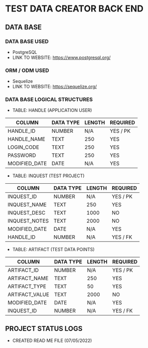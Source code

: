 # TEST DATA CREATOR BACK END

## DATA BASE
### DATA BASE USED
* PostgreSQL
* LINK TO WEBSITE: https://www.postgresql.org/
### ORM / ODM USED
* Sequelize
* LINK TO WEBSITE: https://sequelize.org/
### DATA BASE LOGICAL STRUCTURES

* TABLE: HANDLE (APPLICATION USER)

| COLUMN        | DATA TYPE | LENGTH | REQUIRED |
|---------------|-----------|--------|----------|  
| HANDLE_ID     | NUMBER    | N/A    | YES / PK |
| HANDLE_NAME   | TEXT      | 250    | YES      |
| LOGIN_CODE    | TEXT      | 250    | YES      |
| PASSWORD      | TEXT      | 250    | YES      |
| MODIFIED_DATE | DATE      | N/A    | YES      |

* TABLE: INQUEST (TEST PROJECT)

| COLUMN        | DATA TYPE | LENGTH | REQUIRED |
|---------------|-----------|--------|----------|  
| INQUEST_ID    | NUMBER    | N/A    | YES / PK |
| INQUEST_NAME  | TEXT      | 250    | YES      |
| INQUEST_DESC  | TEXT      | 1000   | NO       |
| INQUEST_NOTES | TEXT      | 2000   | NO       |
| MODIFIED_DATE | DATE      | N/A    | YES      |
| HANDLE_ID     | NUMBER    | N/A    | YES / FK |

* TABLE: ARTIFACT (TEST DATA POINTS)

| COLUMN        | DATA TYPE | LENGTH | REQUIRED |
|---------------|-----------|--------|----------|  
| ARTIFACT_ID   | NUMBER    | N/A    | YES / PK |
| ARTIFACT_NAME | TEXT      | 250    | YES      |
| ARTIFACT_TYPE | TEXT      | 50     | YES      |
| ARTIFACT_VALUE| TEXT      | 2000   | NO       |
| MODIFIED_DATE | DATE      | N/A    | YES      |
| INQUEST_ID    | NUMBER    | N/A    | YES / FK |

## PROJECT STATUS LOGS
* CREATED READ ME FILE (07/05/2022)